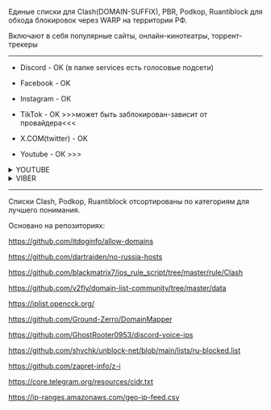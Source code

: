 Единые списки для Clash(DOMAIN-SUFFIX), PBR, Podkop, Ruantiblock для обхода блокировок через WARP на территории РФ.

Включают в себя популярные сайты, онлайн-кинотеатры, торрент-трекеры

---
- Discord - ОК (в папке services есть голосовые подсети)

- Facebook - OK

- Instagram - ОК

- TikTok - OK >>>может быть заблокирован-зависит от провайдера<<<

- X.COM(twitter) - OK

- Youtube - ОК >>>

<details><summary>YOUTUBE</summary>
При возниковении следующих ошибок ролики обрываются на 59 секунде

https://www.youtube.com/api/jnn/v1/GenerateIT 403 (Forbidden)

https://jnn-pa.googleapis.com/$rpc/google.internal.waa.v1.Waa/Create 403 (Forbidden)

Причин может быть несколько, начиная от бана(временного?) за использование рекламорезок(даже встроенных в браузеры фильтров отслеживания) до неполностью вырезанного ipv6, вкл/откл протокола QUIC и т.д.
Как правило, переключение на другой ВПН решает проблему. Но иногда хочется остаться на быстром ВАРПе, тогда достаточно включить jnn-pa.googleapis.com в обход через сторонний ВПН и бан автоматом снимется. Вы остаётесь территориально в РФ и ролики крутятся без рекламы. Как побочка после холодного старта долго грузится страница с видео(около 20 секунд).

Ещё один вариант - проигрывание в режиме embeded.
Ставим в хром расширение Redirector. Вбиваем настройки, сохраняем, активируем

![2024-12-23_081101](https://github.com/user-attachments/assets/c57c29db-ecac-48a8-9b38-06172da93ef2)

Ролики с трубы открываются на всё окно без комментариев и других элементов страницы, но преодолевают 59-секундный рубеж.

И последний вариант - установить расширение для смены User Agent и поменять на мобильный агент.

P.S. в начале 2025 YouTube начал показывать многочасовую рекламу(для борьбы с резками) и проблема 59 секунды исчезла.
</details>

<details><summary>VIBER</summary>
заблокированы viber.com rakuten.com и подсети амазона

В папку services добавлен список [viber-ip-de.lst](https://raw.githubusercontent.com/routir/unblock/refs/heads/main/services/viber-ip-de.lst) с проверенными CIDR

Некоторые подсети разрешаются через s3.amazonaws.com , в папку servivces добавлен тестовый список [viber-ip-test.yaml](https://raw.githubusercontent.com/routir/unblock/refs/heads/main/services/viber-ip-test.yaml) с доменом amazonaws.com , а соответствующие CIDR закомментированы

При использовании Вайбера через прокси будьте осторожны, т.к. он поднимает множество соединений на разных портах, на которые может падать и торрент-трафик. Лучше всего направлять через WARP или нечувствительные прокси.
</details>



---
Списки Clash, Podkop, Ruantiblock отсортированы по категориям для лучшего понимания. 


Основано на репозиториях:

https://github.com/itdoginfo/allow-domains

https://github.com/dartraiden/no-russia-hosts

https://github.com/blackmatrix7/ios_rule_script/tree/master/rule/Clash

https://github.com/v2fly/domain-list-community/tree/master/data

https://iplist.opencck.org/

https://github.com/Ground-Zerro/DomainMapper

https://github.com/GhostRooter0953/discord-voice-ips

https://github.com/shvchk/unblock-net/blob/main/lists/ru-blocked.list

https://github.com/zapret-info/z-i

https://core.telegram.org/resources/cidr.txt

https://ip-ranges.amazonaws.com/geo-ip-feed.csv
